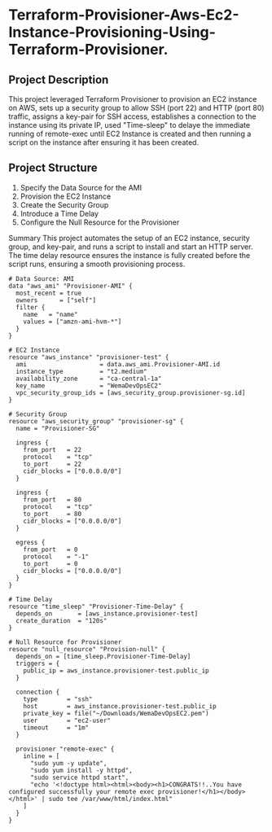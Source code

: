 # Terraform-Provisioner-Aws-Ec2-Instance-Provisioning-Using-Terraform-Provisioner.

## Project Description

This project leveraged Terraform Provisioner to provision an EC2 instance on AWS, sets up a security group to allow SSH (port 22) and HTTP (port 80) traffic, assigns a key-pair for SSH access, establishes a connection to the instance using its private IP, used "Time-sleep" to delaye the immediate running of remote-exec until EC2 Instance is created and then running a script on the instance after ensuring it has been created.

## Project Structure

1. Specify the Data Source for the AMI
2. Provision the EC2 Instance
3. Create the Security Group
4. Introduce a Time Delay
5. Configure the Null Resource for the Provisioner

Summary
This project automates the setup of an EC2 instance, security group, and key-pair, and runs a script to install and start an HTTP server. The time delay resource ensures the instance is fully created before the script runs, ensuring a smooth provisioning process.

```hcl
# Data Source: AMI
data "aws_ami" "Provisioner-AMI" {
  most_recent = true
  owners      = ["self"]
  filter {
    name   = "name"
    values = ["amzn-ami-hvm-*"]
  }
}

# EC2 Instance
resource "aws_instance" "provisioner-test" {
  ami                    = data.aws_ami.Provisioner-AMI.id
  instance_type          = "t2.medium"
  availability_zone      = "ca-central-1a"
  key_name               = "WemaDevOpsEC2"
  vpc_security_group_ids = [aws_security_group.provisioner-sg.id]
}

# Security Group
resource "aws_security_group" "provisioner-sg" {
  name = "Provisioner-SG"

  ingress {
    from_port   = 22
    protocol    = "tcp"
    to_port     = 22
    cidr_blocks = ["0.0.0.0/0"]
  }

  ingress {
    from_port   = 80
    protocol    = "tcp"
    to_port     = 80
    cidr_blocks = ["0.0.0.0/0"]
  }

  egress {
    from_port   = 0
    protocol    = "-1"
    to_port     = 0
    cidr_blocks = ["0.0.0.0/0"]
  }
}

# Time Delay
resource "time_sleep" "Provisioner-Time-Delay" {
  depends_on       = [aws_instance.provisioner-test]
  create_duration  = "120s"
}

# Null Resource for Provisioner
resource "null_resource" "Provision-null" {
  depends_on = [time_sleep.Provisioner-Time-Delay]
  triggers = {
    public_ip = aws_instance.provisioner-test.public_ip
  }

  connection {
    type        = "ssh"
    host        = aws_instance.provisioner-test.public_ip
    private_key = file("~/Downloads/WemaDevOpsEC2.pem")
    user        = "ec2-user"
    timeout     = "1m"
  }

  provisioner "remote-exec" {
    inline = [
      "sudo yum -y update",
      "sudo yum install -y httpd",
      "sudo service httpd start",
      "echo '<!doctype html><html><body><h1>CONGRATS!!..You have configured successfully your remote exec provisioner!</h1></body></html>' | sudo tee /var/www/html/index.html"
    ]
  }
}
